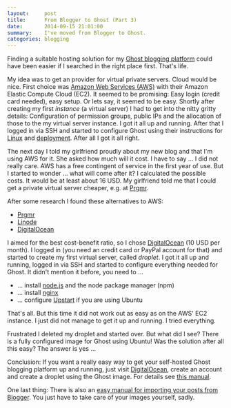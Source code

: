 ```yaml
---
layout:     post
title:      From Blogger to Ghost (Part 3)
date:       2014-09-15 21:01:00
summary:    I've moved from Blogger to Ghost.
categories: blogging
---
```


Finding a suitable hosting solution for my [Ghost blogging platform](https://ghost.org/download/) could have been easier if I searched in the right place first. That's life.

My idea was to get an provider for virtual private servers. Cloud would be nice. First choice was [Amazon Web Services (AWS)](http://aws.amazon.com/) with their Amazon Elastic Compute Cloud (EC2). It seemed to be promising: Easy login (credit card needed), easy setup. Or lets say, it seemed to be easy. Shortly after creating my first _instance_ (a virtual server) I had to get into the nitty gritty details: Configuration of permission groups, public IPs and the allocation of those to the my virtual server instance. I got it all up and running. After that I logged in via SSH and started to configure Ghost using their instructions for [Linux](http://docs.ghost.org/de/installation/linux/) and [deployment](http://docs.ghost.org/de/installation/deploy/). After all I got it all right.

The next day I told my girlfriend proudly about my new blog and that I'm using AWS for it. She asked how much will it cost. I have to say ... I did not really care. AWS has a free contingent of service in the first year of use. But I started to wonder ... what will come after it? I calculated the possible costs. It would be at least about 16 USD. My girlfriend told me that I could get a private virtual server cheaper, e.g. at [Prgmr](http://prgmr.com/xen/).

After some research I found these alternatives to AWS:

* [Prgmr](http://prgmr.com/xen/)
* [Linode](https://www.linode.com/)
* [DigitalOcean](https://www.digitalocean.com/)

I aimed for the best cost-benefit ratio, so I chose [DigitalOcean](https://www.digitalocean.com/) (10 USD per month). I logged in (you need an credit card or PayPal account for that) and started to create my first virtual server, called _droplet_. I got it all up and running, logged in via SSH and started to configure everything needed for Ghost. It didn't mention it before, you need to ...

- ... install [node.js](http://nodejs.org/) and the node package manager (npm)
- ... install [nginx](http://nginx.org/)
- ... configure [Upstart](http://upstart.ubuntu.com/) if you are using Ubuntu

That's all. But this time it did not work out as easy as on the AWS' EC2 instance. I just did not manage to get it up and running. I tried everything.

Frustrated I deleted my droplet and started over. But what did I see? There is a fully configured image for Ghost using Ubuntu! Was the solution after all this easy? The answer is yes ...

Conclusion: If you want a really easy way to get your self-hosted Ghost blogging platform up and running, just visit [DigitalOcean](https://www.digitalocean.com/), create an account and create a droplet using the Ghost image. For details see [this manual](https://www.digitalocean.com/community/tutorials/how-to-use-the-digitalocean-ghost-application).

One last thing: There is also an [easy manual for importing your posts from Blogger](http://www.ghostforbeginners.com/how-to-transfer-blog-posts-from-blogger-to-ghost/). You just have to take care of your images yourself, sadly.